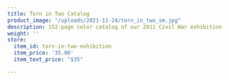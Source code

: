 ```yaml
---
title: Torn in Two Catalog
product_image: "/uploads/2021-11-24/torn_in_two_sm.jpg"
description: 152-page color catalog of our 2011 Civil War exhibition
weight: ''
store:
  item_id: torn-in-two-exhibition
  item_price: '35.00'
  item_text_price: "$35"

---
```

